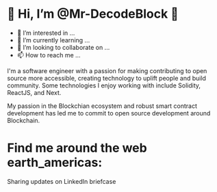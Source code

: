 # 👋 Hi, I’m @Mr-DecodeBlock :blue_heart:

[](https://miro.medium.com/max/800/1*i4W8PxhFqZ-ZdAZS8DDDgA.jpeg)

- 👀 I’m interested in ...
- 🌱 I’m currently learning ...
- 💞️ I’m looking to collaborate on ...
- 📫 How to reach me ...

I'm a software engineer with a passion for making contributing to open source more accessible, creating technology to uplift people and build community. Some technologies I enjoy working with include Solidity, ReactJS, and Next. 

My passion in the Blockchian ecosystem and robust smart contract development has led me to commit to open source development around Blockchain.

# Find me around the web earth_americas:
Sharing updates on LinkedIn briefcase


<!---
Mr-DecodeBlock/Mr-DecodeBlock is a ✨ special ✨ repository because its `README.md` (this file) appears on your GitHub profile.
You can click the Preview link to take a look at your changes.
--->
